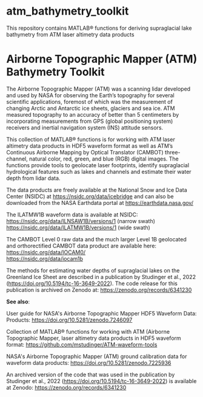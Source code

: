 # atm_bathymetry_toolkit
This repository contains MATLAB® functions for deriving supraglacial lake bathymetry from ATM laser altimetry data products

# Airborne Topographic Mapper (ATM) Bathymetry Toolkit

The Airborne Topographic Mapper (ATM) was a scanning lidar developed and used by NASA for observing the Earth’s topography for several scientific applications, foremost of which was the measurement of changing Arctic and Antarctic ice sheets, glaciers and sea ice. ATM measured topography to an accuracy of better than 5 centimeters by incorporating measurements from GPS (global positioning system) receivers and inertial navigation system (INS) attitude sensors.

This collection of MATLAB® functions is for working with ATM laser altimetry data products in HDF5 waveform format as well as ATM’s Continuous Airborne Mapping by Optical Translator (CAMBOT) three-channel, natural color, red, green, and blue (RGB) digital images. The functions provide tools to geolocate laser footprints, identify supraglacial hydrological features such as lakes and channels and estimate their water depth from lidar data.

The data products are freely available at the National Snow and Ice Data Center (NSIDC) at https://nsidc.org/data/icebridge and can also be downloaded from the NASA Earthdata portal at https://earthdata.nasa.gov/

The ILATMW1B waveform data is available at NSIDC:  
https://nsidc.org/data/ILNSAW1B/versions/1 (narrow swath)  
https://nsidc.org/data/ILATMW1B/versions/1 (wide swath)

The CAMBOT Level 0 raw data and the much larger Level 1B geolocated and orthorectified CAMBOT data product are available here:  
https://nsidc.org/data/IOCAM0/  
https://nsidc.org/data/iocam1b  

The methods for estimating water depths of supraglacial lakes on the Greenland Ice Sheet are described in a publication by Studinger et al., 2022 (https://doi.org/10.5194/tc-16-3649-2022). The code release for this publication is archived on Zenodo at: https://zenodo.org/records/6341230

__See also__: 

User guide for NASA's Airborne Topographic Mapper HDF5 Waveform Data: Products: https://doi.org/10.5281/zenodo.7246097

Collection of MATLAB® functions for working with ATM (Airborne Topographic Mapper, laser altimetry data products in HDF5 waveform format: https://github.com/mstudinger/ATM-waveform-tools

NASA's Airborne Topographic Mapper (ATM) ground calibration data for waveform data products: https://doi.org/10.5281/zenodo.7225936

An archived version of the code that was used in the publication by Studinger et al., 2022 (https://doi.org/10.5194/tc-16-3649-2022) is available at Zenodo: https://zenodo.org/records/6341230

